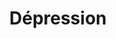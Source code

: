 ---
title: "Dépression"
description: "desc"
titre: "Dépression"
image:
i18nlanguage: fr
identifiant: depression
slug: depression
draft: false
type: mieuxcomprendre
---